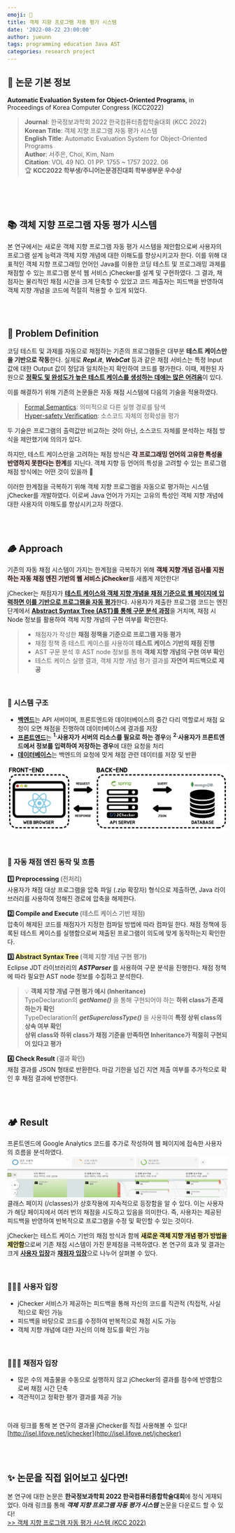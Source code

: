 ```yaml
---
emoji: 🧪
title: 객체 지향 프로그램 자동 평가 시스템
date: '2022-08-22 23:00:00'
author: jueunn
tags: programming education Java AST
categories: research project
---
```


## 📑 논문 기본 정보
**Automatic Evaluation System for Object-Oriented Programs**, in Proceedings of Korea Computer Congress (KCC2022)   
> **Journal**:  한국정보과학회 2022 한국컴퓨터종합학술대회 (KCC 2022)   
> **Korean Title**: 객체 지향 프로그램 자동 평가 시스템   
> **English Title**: Automatic Evaluation System for Object-Oriented Programs   
> **Author**: 서주은, Choi, Kim, Nam   
> **Citation**: VOL 49 NO. 01 PP. 1755 ~ 1757 2022. 06   
> 🏆 **KCC2022 학부생/주니어논문경진대회 학부생부문 우수상**   

<br><br><br>

## 📚 객체 지향 프로그램 자동 평가 시스템
본 연구에서는 새로운 객체 지향 프로그램 자동 평가 시스템을 제안함으로써 사용자의 프로그램 설계 능력과 객체 지향 개념에 대한 이해도를 향상시키고자 한다. 이를 위해 대표적인 객체 지향 프로그래밍 언어인 Java를 이용한 코딩 테스트 및 프로그래밍 과제를 채점할 수 있는 프로그램 분석 웹 서비스 jChecker를 설계 및 구현하였다. 그 결과, 채점자는 물리적인 채점 시간을 크게 단축할 수 있었고 코드 제출자는 피드백을 반영하여 객체 지향 개념을 코드에 적절히 적용할 수 있게 되었다.

<br><br>

## 🌳 Problem Definition

코딩 테스트 및 과제를 자동으로 채점하는 기존의 프로그램들은 대부분 **테스트 케이스만을 기반으로 작동**한다. 실제로 **_Repl.it_**, **_WebCat_** 등과 같은 채점 서비스는 특정 Input 값에 대한 Output 값이 정답과 일치하는지 확인하여 코드를 평가한다. 이때, 제한된 자원으로 <U>**정확도 및 완성도가 높은 테스트 케이스를 생성하는 데에는 많은 어려움**</U>이 있다.   

이를 해결하기 위해 기존의 논문들은 자동 채점 시스템에 다음의 기술을 적용하였다.   
> [Formal Semantics](https://par.nsf.gov/servlets/purl/10087529): 의미적으로 다른 실행 경로를 탐색  
> [Hyper-safety Verification](https://kumarmadhukar.github.io/papers/nier-icse2020-hyper.pdf): 소스코드 자체의 정확성을 평가   

두 기술은 프로그램의 출력값만 비교하는 것이 아닌, 소스코드 자체를 분석하는 채점 방식을 제안했기에 의의가 있다.

하지만, 테스트 케이스만을 고려하는 채점 방식은 <span style='background-color: #FFE6E6'>**각 프로그래밍 언어의 고유한 특성을 반영하지 못한다는 한계**</span>를 지닌다. 객체 지향 등 언어의 특성을 고려할 수 있는 프로그램 채점 방식에는 어떤 것이 있을까 🤔

이러한 한계점을 극복하기 위해 객체 지향 프로그램을 자동으로 평가하는 시스템 jChecker를 개발하였다. 이로써 Java 언어가 가지는 고유의 특성인 객체 지향 개념에 대한 사용자의 이해도를 향상시키고자 하였다.

<br><br>

## 🪵 Approach

기존의 자동 채점 시스템이 가지는 한계점을 극복하기 위해 <span style='background-color: #FFE6E6'>**객체 지향 개념 검사를 지원하는 자동 채점 엔진 기반의 웹 서비스 jChecker**</span>를 새롭게 제안한다!

jChecker는 채점자가 <U>**테스트 케이스와 객체 지향 개념을 채점 기준으로 웹 페이지에 입력하면 이를 기반으로 프로그램을 자동 평가**</U>한다. 사용자가 제출한 프로그램 코드는 엔진 단계에서 <U>**Abstract Syntax Tree (AST)를 통해 구문 분석 과정**</U>을 거치며, 채점 시 Node 정보를 활용하여 객체 지향 개념의 구현 여부를 확인한다.

> - 채점자가 작성한 **채점 정책을 기준으로 프로그램 자동 평가**   
> - 채점 정책 중 테스트 케이스를 사용하여 **테스트 케이스 기반의 채점 진행**   
> - AST 구문 분석 후 AST node 정보를 통해 **객체 지향 개념의 구현 여부 확인**
> - 테스트 케이스 실행 결과, 객체 지향 개념 평가 결과를 **자연어 피드백으로 제공**

<br>

### 🌿 시스템 구조
* <U>**백엔드**</U>는 API 서버이며, 프론트엔드와 데이터베이스의 중간 다리 역할로서 채점 요청이 오면 채점을 진행하여 데이터베이스에 결과를 저장
* <U>**프론트엔드**</U>는 **<sup>1.</sup>사용자가 서버의 리소스를 필요로 하는 경우**와 **<sup>2.</sup>사용자가 프론트엔드에서 정보를 입력하여 저장하는 경우**에 대한 요청을 처리
* <U>**데이터베이스**</U>는 백엔드의 요청에 맞게 채점 관련 데이터를 저장 및 반환

![system-architecture.png](system-architecture.png)

<br>

### 🌻 자동 채점 엔진 동작 및 흐름  
**1️⃣ Preprocessing <span style="color: #808080">(전처리)</span>**   
사용자가 채점 대상 프로그램을 압축 파일 (.zip 확장자) 형식으로 제출하면, Java 라이브러리를 사용하여 정해진 경로에 압축을 해제한다.   

**2️⃣ Compile and Execute <span style="color: #808080">(테스트 케이스 기반 채점)</span>**   
압축이 해제된 코드를 채점자가 지정한 컴파일 방법에 따라 컴파일 한다. 채점 정책에 등록된 테스트 케이스를 실행함으로써 제출된 프로그램이 의도에 맞게 동작하는지 확인한다.   

**3️⃣ <span style='background-color: #fff5b1'>Abstract Syntax Tree</span> <span style="color: #808080">(객체 지향 개념 구현 평가)</span>**   
Eclipse JDT 라이브러리의 **_ASTParser_** 를 사용하여 구문 분석을 진행한다. 채점 정책에 따라 필요한 AST node 정보를 수집하고 분석한다.   
> 💡 **객체 지향 개념 구현 평가 예시 (Inheritance)**   
> TypeDeclaration의 **_getName()_** 을 통해 구현되어야 하는 **하위 class가 존재하는가 확인**   
> TypeDeclaration의 **_getSuperclassType()_** 을 사용하여 **특정 상위 class의 상속 여부 확인**   
> **상위 class와 하위 class가 채점 기준을 만족하면 Inheritance가 적절히 구현되어 있다고 평가**   

**4️⃣ Check Result <span style="color: #808080">(결과 확인)</span>**   
채점 결과를 JSON 형태로 반환한다. 마감 기한을 넘긴 지연 제출 여부를 추가적으로 확인 후 채점 결과에 반영한다.   

<br><br>

## 🏕 Result
프론트엔드에 Google Analytics 코드를 추가로 작성하여 웹 페이지에 접속한 사용자의 흐름을 분석하였다.   
![service-flow.png](service-flow.png)
클래스 페이지 (/classes)가 상호작용에 지속적으로 등장함을 알 수 있다. 이는 사용자가 해당 페이지에서 여러 번의 채점을 시도하고 있음을 의미한다. 즉, 사용자는 제공된 피드백을 반영하여 반복적으로 프로그램을 수정 및 확인할 수 있는 것이다.   

jChecker는 테스트 케이스 기반의 채점 방식과 함께 <span style='background-color: #fff5b1'>**새로운 객체 지향 개념 평가 방법을 제안함**</span>으로써 기존 채점 시스템이 가진 문제점을 극복하였다. 본 연구의 효과 및 결과는 크게 <U>**사용자 입장**</U>과 <U>**채점자 입장**</U>으로 나누어 살펴볼 수 있다.

<br>

### 👩🏻‍💻 사용자 입장

- jChecker 서비스가 제공하는 피드백을 통해 자신의 코드를 직관적 (직접적, 사실적)으로 확인 가능
- 피드백을 바탕으로 코드를 수정하여 반복적으로 채점 시도 가능
- 객체 지향 개념에 대한 자신의 이해 정도를 확인 가능

<br>

### 👩🏻‍🏫 채점자 입장

- 많은 수의 제출물을 수동으로 실행하지 않고 jChecker의 결과를 점수에 반영함으로써 채점 시간 단축
- 객관적이고 정확한 평가 결과를 제공 가능

<br>

아래 링크를 통해 본 연구의 결과물 jChecker를 직접 사용해볼 수 있다!   
[http://isel.lifove.net/jchecker](http://isel.lifove.net/jchecker)

<br><br>

## ✨ 논문을 직접 읽어보고 싶다면!
본 연구에 대한 논문은 **한국정보과학회 2022 한국컴퓨터종합학술대회**에 정식 게재되었다. 아래 링크를 통해 **_객체 지향 프로그램 자동 평가 시스템_** 논문을 다운로드 할 수 있다!   
[>> 객체 지향 프로그램 자동 평가 시스템 (KCC 2022)](./KCC2022_Automatic_Evaluation_System_for_Object-Oriented_Programs.pdf)



```toc

```
